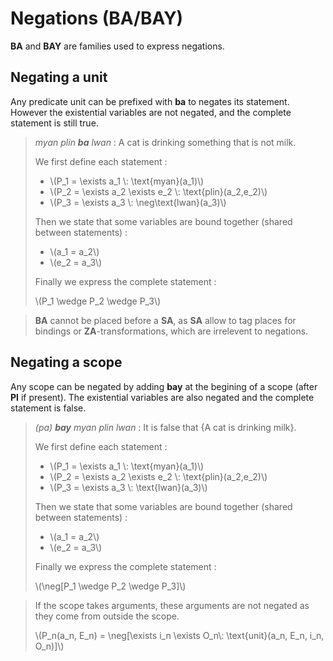 # Negations (BA/BAY)

**BA** and **BAY** are families used to express negations.

## Negating a unit

Any predicate unit can be prefixed with **ba** to negates its statement.
However the existential variables are not negated, and the complete statement
is still true.

> *myan plin **ba** lwan* : A cat is drinking something that is not milk.
>
> We first define each statement :
>
> - \\(P_1 = \exists a_1 \\: \text{myan}(a_1)\\)
> - \\(P_2 = \exists a_2 \exists e_2 \\: \text{plin}(a_2,e_2)\\)
> - \\(P_3 = \exists a_3 \\: \neg\text{lwan}(a_3)\\)
>
> Then we state that some variables are bound together (shared between
> statements) :
>
> - \\(a_1 = a_2\\)
> - \\(e_2 = a_3\\)
>
> Finally we express the complete statement :
>
> \\(P_1 \wedge P_2 \wedge P_3\\)

> **BA** cannot be placed before a **SA**, as **SA** allow to tag places for
> bindings or **ZA**-transformations, which are irrelevent to negations.

## Negating a scope

Any scope can be negated by adding **bay** at the begining of a scope (after
**PI** if present). The existential variables are also negated and the complete
statement is false.

> *(pa) **bay** myan plin lwan* : It is false that {A cat is drinking milk}.
>
> We first define each statement :
>
> - \\(P_1 = \exists a_1 \\: \text{myan}(a_1)\\)
> - \\(P_2 = \exists a_2 \exists e_2 \\: \text{plin}(a_2,e_2)\\)
> - \\(P_3 = \exists a_3 \\: \text{lwan}(a_3)\\)
>
> Then we state that some variables are bound together (shared between
> statements) :
>
> - \\(a_1 = a_2\\)
> - \\(e_2 = a_3\\)
>
> Finally we express the complete statement :
>
> \\(\neg[P_1 \wedge P_2 \wedge P_3]\\)

> If the scope takes arguments, these arguments are not negated as they come
> from outside the scope.
> 
> \\(P_n(a_n, E_n) = \neg[\exists i_n \exists O_n\\: \text{unit}(a_n, E_n, i_n, O_n)]\\)